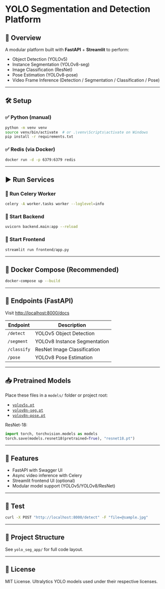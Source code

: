 # YOLO Segmentation and Detection Platform

## 🧩 Overview
A modular platform built with **FastAPI** + **Streamlit** to perform:
- Object Detection (YOLOv5)
- Instance Segmentation (YOLOv8-seg)
- Image Classification (ResNet)
- Pose Estimation (YOLOv8-pose)
- Video Frame Inference (Detection / Segmentation / Classification / Pose)

---

## 🛠️ Setup

### ✅ Python (manual)
```bash
python -m venv venv
source venv/bin/activate  # or .\venv\Scripts\activate on Windows
pip install -r requirements.txt
```

### ✅ Redis (via Docker)
```bash
docker run -d -p 6379:6379 redis
```

---

## ▶️ Run Services

### 🔹 Run Celery Worker
```bash
celery -A worker.tasks worker --loglevel=info
```

### 🔹 Start Backend
```bash
uvicorn backend.main:app --reload
```

### 🔹 Start Frontend
```bash
streamlit run frontend/app.py
```

---

## 🐳 Docker Compose (Recommended)
```bash
docker-compose up --build
```

---

## 🎯 Endpoints (FastAPI)
Visit [http://localhost:8000/docs](http://localhost:8000/docs)

| Endpoint     | Description              |
|--------------|--------------------------|
| `/detect`    | YOLOv5 Object Detection  |
| `/segment`   | YOLOv8 Instance Segmentation |
| `/classify`  | ResNet Image Classification |
| `/pose`      | YOLOv8 Pose Estimation   |

---

## 📥 Pretrained Models
Place these files in a `models/` folder or project root:

- [`yolov5s.pt`](https://github.com/ultralytics/assets/releases/download/v0.0.0/yolov5s.pt)
- [`yolov8n-seg.pt`](https://github.com/ultralytics/assets/releases/download/v0.0.0/yolov8n-seg.pt)
- [`yolov8n-pose.pt`](https://github.com/ultralytics/assets/releases/download/v0.0.0/yolov8n-pose.pt)

ResNet-18:
```python
import torch, torchvision.models as models
torch.save(models.resnet18(pretrained=True), "resnet18.pt")
```

---

## 🚀 Features
- FastAPI with Swagger UI
- Async video inference with Celery
- Streamlit frontend UI (optional)
- Modular model support (YOLOv5/YOLOv8/ResNet)

---

## 🧪 Test
```bash
curl -X POST "http://localhost:8000/detect" -F "file=@sample.jpg"
```

---

## 📂 Project Structure
See `yolo_seg_app/` for full code layout.

---

## 📜 License
MIT License. Ultralytics YOLO models used under their respective licenses.